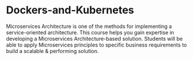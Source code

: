# Dockers-and-Kubernetes
Microservices Architecture is one of the methods for implementing a service-oriented architecture. This course helps you gain expertise in developing a Microservices Architecture-based solution. Students will be able to apply Microservices principles to specific business requirements to build a scalable &amp; performing solution.
